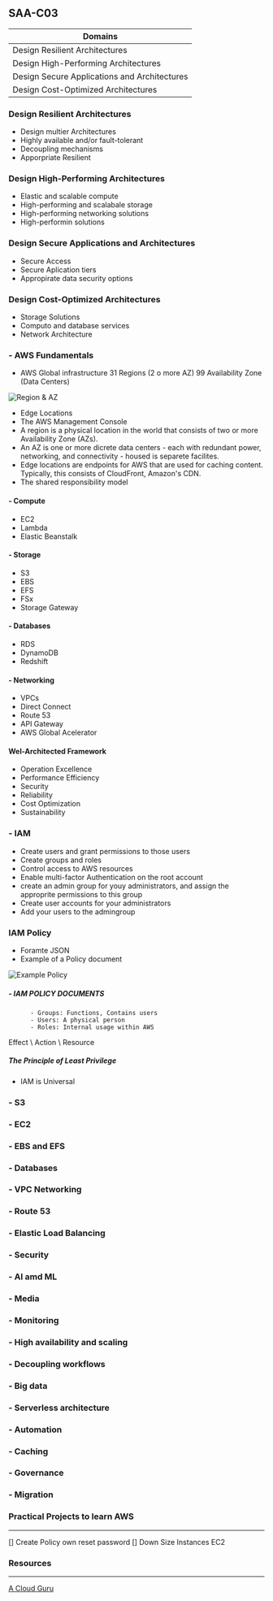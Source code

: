 ## SAA-C03

|Domains | 
|----    |
| Design Resilient Architectures |	
| Design High-Performing Architectures | 
| Design Secure Applications and Architectures | 
| Design  Cost-Optimized Architectures |

### Design Resilient Architectures
- Design multier Architectures
- Highly available and/or fault-tolerant
- Decoupling mechanisms
- Apporpriate Resilient

### Design High-Performing Architectures
- Elastic and scalable compute
- High-performing and scalabale storage
- High-performing networking solutions
- High-performin solutions

### Design Secure Applications and Architectures
- Secure Access
- Secure Aplication tiers
- Appropirate data security options

### Design  Cost-Optimized Architectures
- Storage Solutions
- Computo and database services
- Network Architecture

### - AWS Fundamentals 
 - AWS Global infrastructure
   31 Regions (2 o more AZ)
   99 Availability Zone (Data Centers)

![ Region & AZ](./images/Region_AZ.png)

 - Edge Locations
 - The AWS Management Console
 - A region is a physical location in the world that consists of two or more Availability Zone (AZs). 
 - An AZ is one or more dicrete data centers - each with redundant power, networking, and connectivity - housed is separete facilites. 
 - Edge locations are endpoints for AWS that are used for caching content. Typically, this consists of CloudFront, Amazon's CDN.
 - The shared responsibility model

#### - Compute
- EC2
- Lambda
- Elastic Beanstalk 
#### - Storage
- S3
- EBS
- EFS
- FSx
- Storage Gateway
#### - Databases
- RDS
- DynamoDB
- Redshift
#### - Networking
- VPCs
- Direct Connect
- Route 53
- API Gateway
- AWS Global Acelerator 

#### Wel-Architected Framework
- Operation Excellence
- Performance Efficiency
- Security
- Reliability
- Cost Optimization
- Sustainability

### - IAM 
- Create users and grant permissions to those users 
- Create groups and roles 
- Control access to AWS resources
- Enable multi-factor Authentication on the root account 
- create an admin group for youy administrators, and assign the approprite permissions to this group
-  Create user accounts for your administrators 
- Add your users to the admingroup

### IAM Policy 
- Foramte JSON 
- Example of a Policy document 

![Example Policy](./images/ExamplePolicy.png)

##### - IAM POLICY DOCUMENTS 
          - Groups: Functions, Contains users
          - Users: A physical person
          - Roles: Internal usage within AWS    
Effect \ Action \ Resource

##### The Principle of Least Privilege 

- IAM is Universal 

### - S3 




### - EC2 
### - EBS and EFS 
### - Databases 
### - VPC Networking 
### - Route 53 
### - Elastic Load Balancing 
### - Security 
### - AI amd ML 
### - Media 
### - Monitoring 
### - High availability and scaling 
### - Decoupling workflows 
### - Big data
### - Serverless architecture 
### - Automation 
### - Caching 
### - Governance
### - Migration

### Practical Projects to learn AWS
____

  [] Create Policy own reset password 
  [] Down Size Instances EC2 


### Resources 
____

[A Cloud Guru](https://learn.acloud.guru/course/certified-solutions-architect-associate)



